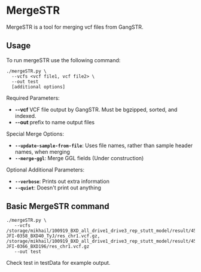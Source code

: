 # MergeSTR 

MergeSTR is a tool for merging vcf files from GangSTR. 

## Usage 
To run mergeSTR use the following command: 
```
./mergeSTR.py \
  --vcfs <vcf file1, vcf file2> \
  --out test
  [additional options]
```

Required Parameters: 
* **--vcf <GangSTR VCF>** VCF file output by GangSTR. Must be bgzipped, sorted, and indexed. 
* **--out <string>** prefix to name output files

Special Merge Options: 
* **`--update-sample-from-file`**: Uses file names, rather than sample header names, when merging
* **`--merge-ggl`**: Merge GGL fields (Under construction) 

Optional Additional Parameters: 
* **`--verbose`**: Prints out extra information 
* **`--quiet`**: Doesn't print out anything 

## Basic MergeSTR command 

```
./mergeSTR.py \
   --vcfs /storage/mikhail/100919_BXD_all_drive1_drive3_rep_stutt_model/result/4512-JFI-0358_BXD40_TyJ/res_chr1.vcf.gz,       /storage/mikhail/100919_BXD_all_drive1_drive3_rep_stutt_model/result/4512-JFI-0366_BXD196/res_chr1.vcf.gz 
   --out test 
```

Check test in testData for example output. 

